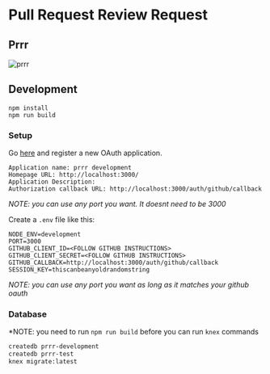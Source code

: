 # Pull Request Review Request

## Prrr

![prrr](http://www.kittenswhiskers.com/wp-content/uploads/sites/48/2014/05/cat-purring.jpg)


## Development

```
npm install
npm run build
```

### Setup

Go [here](https://github.com/settings/developers) and register a new OAuth
application.

```
Application name: prrr development
Homepage URL: http://localhost:3000/
Application Description:
Authorization callback URL: http://localhost:3000/auth/github/callback
```

*NOTE: you can use any port you want. It doesnt need to be 3000*


Create a `.env` file like this:

```
NODE_ENV=development
PORT=3000
GITHUB_CLIENT_ID=<FOLLOW GITHUB INSTRUCTIONS>
GITHUB_CLIENT_SECRET=<FOLLOW GITHUB INSTRUCTIONS>
GITHUB_CALLBACK=http://localhost:3000/auth/github/callback
SESSION_KEY=thiscanbeanyoldrandomstring
```

*NOTE: you can use any port you want as long as it matches your
github oauth*

### Database

*NOTE: you need to run `npm run build` before you can run `knex` commands

```sh
createdb prrr-development
createdb prrr-test
knex migrate:latest
```
